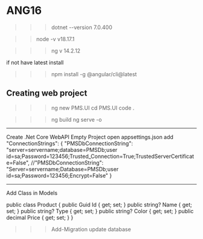 # ANG16


>>> dotnet --version
7.0.400

>> node -v
v18.17.1

>>> ng v
14.2.12

if not have latest install
>>> npm install -g @angular/cli@latest

## Creating web project

>>> ng new PMS.UI
>>> cd PMS.UI
>>>code .

>>>ng build
>>> ng serve -o


------------------------------------

Create .Net Core WebAPI Empty Project
open appsettings.json
add 
"ConnectionStrings": {
    "PMSDbConnectionString": "server=servername;database=PMSDb;user id=sa;Password=123456;Trusted_Connection=True;TrustedServerCertificate=False",
    //"PMSDbConnectionString": "Server=servername;Database=PMSDb;user id=sa;Password=123456;Encrypt=False"
}


------------------------------------------
Add Class in Models

 public class Product
 {
     public Guid Id { get; set; }
     public string? Name { get; set; }
     public string? Type { get; set; }
     public string? Color { get; set; }
     public decimal Price { get; set; }
 }

>>> Add-Migration
>>> update database
